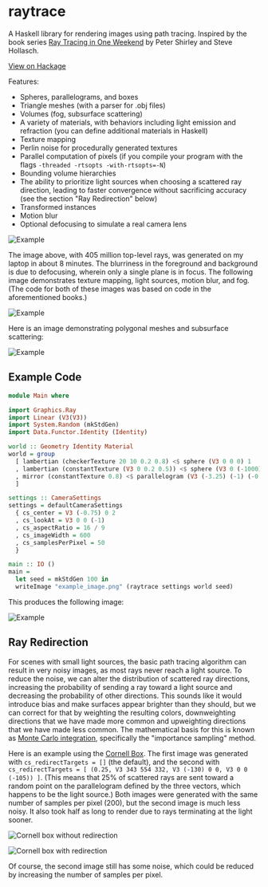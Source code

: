# raytrace

A Haskell library for rendering images using path tracing. Inspired by the book series [Ray Tracing in One Weekend](https://raytracing.github.io/) by Peter Shirley and Steve Hollasch.

[View on Hackage](https://hackage.haskell.org/package/raytrace)

Features:
* Spheres, parallelograms, and boxes
* Triangle meshes (with a parser for .obj files)
* Volumes (fog, subsurface scattering)
* A variety of materials, with behaviors including light emission and refraction (you can define additional materials in Haskell)
* Texture mapping
* Perlin noise for procedurally generated textures
* Parallel computation of pixels (if you compile your program with the flags `-threaded -rtsopts -with-rtsopts=-N`)
* Bounding volume hierarchies
* The ability to prioritize light sources when choosing a scattered ray direction, leading to faster convergence without sacrificing accuracy (see the section "Ray Redirection" below)
* Transformed instances
* Motion blur
* Optional defocusing to simulate a real camera lens

![Example](https://raw.githubusercontent.com/UnaryPlus/raytrace/refs/heads/main/demo1.png)

The image above, with 405 million top-level rays, was generated on my laptop in about 8 minutes. The blurriness in the foreground and background is due to defocusing, wherein only a single plane is in focus. The following image demonstrates texture mapping, light sources, motion blur, and fog. (The code for both of these images was based on code in the aforementioned books.)

![Example](https://raw.githubusercontent.com/UnaryPlus/raytrace/refs/heads/main/demo2.png)

Here is an image demonstrating polygonal meshes and subsurface scattering:

![Example](https://raw.githubusercontent.com/UnaryPlus/raytrace/refs/heads/main/pawn_demo.png)

## Example Code

```haskell
module Main where

import Graphics.Ray
import Linear (V3(V3))
import System.Random (mkStdGen)
import Data.Functor.Identity (Identity)

world :: Geometry Identity Material
world = group
  [ lambertian (checkerTexture 20 10 0.2 0.8) <$ sphere (V3 0 0 0) 1
  , lambertian (constantTexture (V3 0 0.2 0.5)) <$ sphere (V3 0 (-1000) 0) 999
  , mirror (constantTexture 0.8) <$ parallelogram (V3 (-3.25) (-1) (-0.75)) (V3 1.25 0 (-1.25)) (V3 0 2 0)
  ]

settings :: CameraSettings
settings = defaultCameraSettings
  { cs_center = V3 (-0.75) 0 2
  , cs_lookAt = V3 0 0 (-1)
  , cs_aspectRatio = 16 / 9
  , cs_imageWidth = 600
  , cs_samplesPerPixel = 50
  }

main :: IO ()
main = 
  let seed = mkStdGen 100 in
  writeImage "example_image.png" (raytrace settings world seed)
```

This produces the following image:

![Example](https://raw.githubusercontent.com/UnaryPlus/raytrace/refs/heads/main/example_image.png)

## Ray Redirection

For scenes with small light sources, the basic path tracing algorithm can result in very noisy images, as most rays never reach a light source. To reduce the noise, we can alter the distribution of scattered ray directions, increasing the probability of sending a ray toward a light source and decreasing the probability of other directions. This sounds like it would introduce bias and make surfaces appear brighter than they should, but we can correct for that by weighting the resulting colors, downweighting directions that we have made more common and upweighting directions that we have made less common. The mathematical basis for this is known as [Monte Carlo integration](https://en.wikipedia.org/wiki/Monte_Carlo_integration), specifically the "importance sampling" method.

Here is an example using the [Cornell Box](https://en.wikipedia.org/wiki/Cornell_box). The first image was generated with `cs_redirectTargets = []` (the default), and the second with `cs_redirectTargets = [ (0.25, V3 343 554 332, V3 (-130) 0 0, V3 0 0 (-105)) ]`. (This means that 25% of scattered rays are sent toward a random point on the parallelogram defined by the three vectors, which happens to be the light source.) Both images were generated with the same number of samples per pixel (200), but the second image is much less noisy. It also took half as long to render due to rays terminating at the light sooner.

![Cornell box without redirection](cornell_box_noisy.png)

![Cornell box with redirection](cornell_box_redirect.png)

Of course, the second image still has some noise, which could be reduced by increasing the number of samples per pixel.